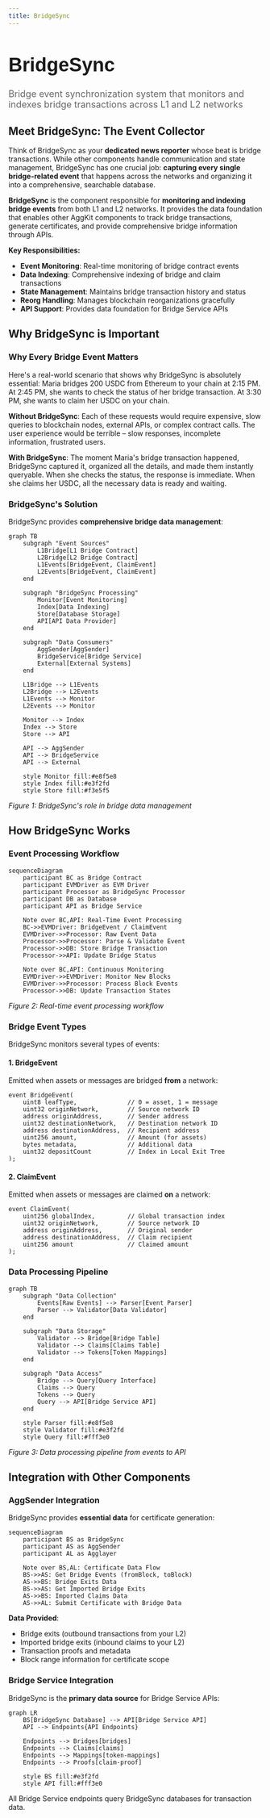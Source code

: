 ```yaml
---
title: BridgeSync
---
```


<!-- Page Header Component -->
<h1 style="text-align: left; font-size: 38px; font-weight: 700; font-family: 'Inter Tight', sans-serif;">
  BridgeSync
</h1>

<div style="text-align: left; margin: 0.5rem 0;">
  <p style="font-size: 18px; color: #666; max-width: 600px; margin: 0;">
    Bridge event synchronization system that monitors and indexes bridge transactions across L1 and L2 networks
  </p>
</div>

## Meet BridgeSync: The Event Collector

Think of BridgeSync as your **dedicated news reporter** whose beat is bridge transactions. While other components handle communication and state management, BridgeSync has one crucial job: **capturing every single bridge-related event** that happens across the networks and organizing it into a comprehensive, searchable database.

**BridgeSync** is the component responsible for **monitoring and indexing bridge events** from both L1 and L2 networks. It provides the data foundation that enables other AggKit components to track bridge transactions, generate certificates, and provide comprehensive bridge information through APIs.

**Key Responsibilities:**

- **Event Monitoring**: Real-time monitoring of bridge contract events
- **Data Indexing**: Comprehensive indexing of bridge and claim transactions
- **State Management**: Maintains bridge transaction history and status
- **Reorg Handling**: Manages blockchain reorganizations gracefully
- **API Support**: Provides data foundation for Bridge Service APIs

## Why BridgeSync is Important

### Why Every Bridge Event Matters

Here's a real-world scenario that shows why BridgeSync is absolutely essential: Maria bridges 200 USDC from Ethereum to your chain at 2:15 PM. At 2:45 PM, she wants to check the status of her bridge transaction. At 3:30 PM, she wants to claim her USDC on your chain.

**Without BridgeSync**: Each of these requests would require expensive, slow queries to blockchain nodes, external APIs, or complex contract calls. The user experience would be terrible – slow responses, incomplete information, frustrated users.

**With BridgeSync**: The moment Maria's bridge transaction happened, BridgeSync captured it, organized all the details, and made them instantly queryable. When she checks the status, the response is immediate. When she claims her USDC, all the necessary data is ready and waiting.

### **BridgeSync's Solution**

BridgeSync provides **comprehensive bridge data management**:

```mermaid
graph TB
    subgraph "Event Sources"
        L1Bridge[L1 Bridge Contract]
        L2Bridge[L2 Bridge Contract]
        L1Events[BridgeEvent, ClaimEvent]
        L2Events[BridgeEvent, ClaimEvent]
    end
    
    subgraph "BridgeSync Processing"
        Monitor[Event Monitoring]
        Index[Data Indexing]
        Store[Database Storage]
        API[API Data Provider]
    end
    
    subgraph "Data Consumers"
        AggSender[AggSender]
        BridgeService[Bridge Service]
        External[External Systems]
    end
    
    L1Bridge --> L1Events
    L2Bridge --> L2Events
    L1Events --> Monitor
    L2Events --> Monitor
    
    Monitor --> Index
    Index --> Store
    Store --> API
    
    API --> AggSender
    API --> BridgeService
    API --> External
    
    style Monitor fill:#e8f5e8
    style Index fill:#e3f2fd
    style Store fill:#f3e5f5
```

*Figure 1: BridgeSync's role in bridge data management*

## How BridgeSync Works

### **Event Processing Workflow**

```mermaid
sequenceDiagram
    participant BC as Bridge Contract
    participant EVMDriver as EVM Driver
    participant Processor as BridgeSync Processor
    participant DB as Database
    participant API as Bridge Service
    
    Note over BC,API: Real-Time Event Processing
    BC->>EVMDriver: BridgeEvent / ClaimEvent
    EVMDriver->>Processor: Raw Event Data
    Processor->>Processor: Parse & Validate Event
    Processor->>DB: Store Bridge Transaction
    Processor->>API: Update Bridge Status
    
    Note over BC,API: Continuous Monitoring
    EVMDriver->>EVMDriver: Monitor New Blocks
    EVMDriver->>Processor: Process Block Events
    Processor->>DB: Update Transaction States
```

*Figure 2: Real-time event processing workflow*

### **Bridge Event Types**

BridgeSync monitors several types of events:

#### **1. BridgeEvent**
Emitted when assets or messages are bridged **from** a network:

```solidity
event BridgeEvent(
    uint8 leafType,              // 0 = asset, 1 = message
    uint32 originNetwork,        // Source network ID
    address originAddress,       // Sender address
    uint32 destinationNetwork,   // Destination network ID
    address destinationAddress,  // Recipient address
    uint256 amount,              // Amount (for assets)
    bytes metadata,              // Additional data
    uint32 depositCount          // Index in Local Exit Tree
);
```

#### **2. ClaimEvent**
Emitted when assets or messages are claimed **on** a network:

```solidity
event ClaimEvent(
    uint256 globalIndex,         // Global transaction index
    uint32 originNetwork,        // Source network ID
    address originAddress,       // Original sender
    address destinationAddress,  // Claim recipient
    uint256 amount               // Claimed amount
);
```

### **Data Processing Pipeline**

```mermaid
graph TB
    subgraph "Data Collection"
        Events[Raw Events] --> Parser[Event Parser]
        Parser --> Validator[Data Validator]
    end
    
    subgraph "Data Storage"
        Validator --> Bridge[Bridge Table]
        Validator --> Claims[Claims Table]
        Validator --> Tokens[Token Mappings]
    end
    
    subgraph "Data Access"
        Bridge --> Query[Query Interface]
        Claims --> Query
        Tokens --> Query
        Query --> API[Bridge Service API]
    end
    
    style Parser fill:#e8f5e8
    style Validator fill:#e3f2fd
    style Query fill:#fff3e0
```

*Figure 3: Data processing pipeline from events to API*

## Integration with Other Components

### **AggSender Integration**

BridgeSync provides **essential data** for certificate generation:

```mermaid
sequenceDiagram
    participant BS as BridgeSync
    participant AS as AggSender
    participant AL as Agglayer
    
    Note over BS,AL: Certificate Data Flow
    BS->>AS: Get Bridge Events (fromBlock, toBlock)
    AS->>BS: Bridge Exits Data
    BS->>AS: Get Imported Bridge Exits
    AS->>BS: Imported Claims Data
    AS->>AL: Submit Certificate with Bridge Data
```

**Data Provided**:

- Bridge exits (outbound transactions from your L2)
- Imported bridge exits (inbound claims to your L2)
- Transaction proofs and metadata
- Block range information for certificate scope

### **Bridge Service Integration**

BridgeSync is the **primary data source** for Bridge Service APIs:

```mermaid
graph LR
    BS[BridgeSync Database] --> API[Bridge Service API]
    API --> Endpoints{API Endpoints}
    
    Endpoints --> Bridges[bridges]
    Endpoints --> Claims[claims]
    Endpoints --> Mappings[token-mappings]
    Endpoints --> Proofs[claim-proof]
    
    style BS fill:#e3f2fd
    style API fill:#fff3e0
```

All Bridge Service endpoints query BridgeSync databases for transaction data.
